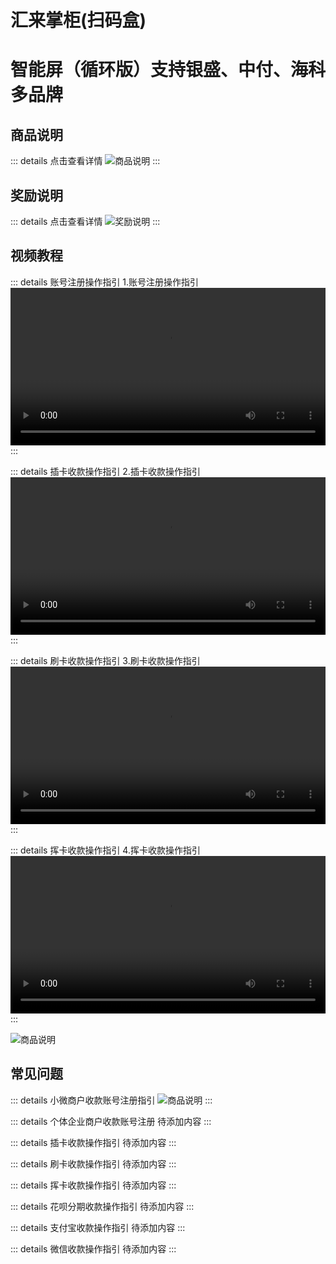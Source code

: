 # 汇来掌柜(扫码盒)
# 智能屏（循环版）支持银盛、中付、海科多品牌

## 商品说明
::: details 点击查看详情
![商品说明](http://ltbao-test.oss-cn-hangzhou.aliyuncs.com/fwb_img/2025/4/abe33921c976e616f5954789495a6d9e.jpg)
:::

## 奖励说明
::: details 点击查看详情
![奖励说明](/images/pos/奖励说明.jpg)
:::

## 视频教程
::: details 账号注册操作指引
1.账号注册操作指引
<video src="https://liantuobaoshiping.oss-cn-shenzhen.aliyuncs.com:443/znp/1.mp4" controls width="100%" max-width="600px"></video>
:::

::: details 插卡收款操作指引
2.插卡收款操作指引
<video src="https://liantuobaoshiping.oss-cn-shenzhen.aliyuncs.com:443/znp/1.mp4" controls width="100%" max-width="600px"></video>
:::

::: details 刷卡收款操作指引
3.刷卡收款操作指引
<video src="https://liantuobaoshiping.oss-cn-shenzhen.aliyuncs.com:443/znp/1.mp4" controls width="100%" max-width="600px"></video>
:::

::: details 挥卡收款操作指引
4.挥卡收款操作指引
<video src="https://liantuobaoshiping.oss-cn-shenzhen.aliyuncs.com:443/znp/1.mp4" controls width="100%" max-width="600px"></video>
:::


![商品说明](https://www.eeepay.cn/h5/2025/jiaocheng/0509znp/tw-top.jpg)
## 常见问题
::: details 小微商户收款账号注册指引
![商品说明](http://ltbao-test.oss-cn-hangzhou.aliyuncs.com/fwb_img/2025/4/abe33921c976e616f5954789495a6d9e.jpg)
:::

::: details 个体企业商户收款账号注册
待添加内容
:::

::: details 插卡收款操作指引
待添加内容
:::

::: details 刷卡收款操作指引
待添加内容
:::

::: details 挥卡收款操作指引
待添加内容
:::

::: details 花呗分期收款操作指引
待添加内容
:::

::: details 支付宝收款操作指引
待添加内容
:::

::: details 微信收款操作指引
待添加内容
:::
